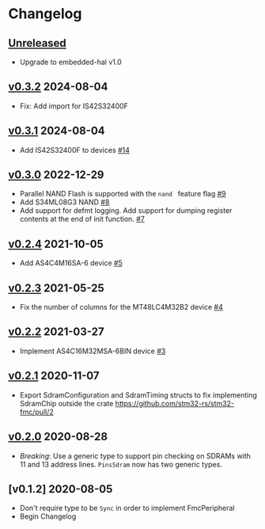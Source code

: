 # Changelog

## [Unreleased]

* Upgrade to embedded-hal v1.0

## [v0.3.2] 2024-08-04

* Fix: Add import for IS42S32400F

## [v0.3.1] 2024-08-04

* Add IS42S32400F to devices [#14]

## [v0.3.0] 2022-12-29

* Parallel NAND Flash is supported with the `nand ` feature flag [#9]
* Add S34ML08G3 NAND [#8]
* Add support for defmt logging. Add support for dumping register contents at the end of init function. [#7]

## [v0.2.4] 2021-10-05

* Add AS4C4M16SA-6 device [#5]

## [v0.2.3] 2021-05-25

* Fix the number of columns for the MT48LC4M32B2 device [#4]

## [v0.2.2] 2021-03-27

* Implement AS4C16M32MSA-6BIN device [#3]

## [v0.2.1] 2020-11-07

* Export SdramConfiguration and SdramTiming structs to fix implementing
  SdramChip outside the crate https://github.com/stm32-rs/stm32-fmc/pull/2

## [v0.2.0] 2020-08-28

* *Breaking*: Use a generic type to support pin checking on SDRAMs with 11 and
  13 address lines. `PinsSdram` now has two generic types.

## [v0.1.2] 2020-08-05

* Don't require type to be `Sync` in order to implement FmcPeripheral
* Begin Changelog

[Unreleased]: https://github.com/stm32-rs/stm32-fmc/compare/v0.3.2...HEAD
[v0.3.2]: https://github.com/stm32-rs/stm32-fmc/compare/v0.3.1...v0.3.2
[v0.3.1]: https://github.com/stm32-rs/stm32-fmc/compare/v0.3.0...v0.3.1
[v0.3.0]: https://github.com/stm32-rs/stm32-fmc/compare/v0.2.4...v0.3.0
[v0.2.4]: https://github.com/stm32-rs/stm32-fmc/compare/v0.2.3...v0.2.4
[v0.2.3]: https://github.com/stm32-rs/stm32-fmc/compare/v0.2.2...v0.2.3
[v0.2.2]: https://github.com/stm32-rs/stm32-fmc/compare/v0.2.1...v0.2.2
[v0.2.1]: https://github.com/stm32-rs/stm32-fmc/compare/v0.2.0...v0.2.1
[v0.2.0]: https://github.com/stm32-rs/stm32-fmc/compare/v0.1.2...v0.2.0

[#3]: https://github.com/stm32-rs/stm32-fmc/pull/3
[#4]: https://github.com/stm32-rs/stm32-fmc/pull/4
[#5]: https://github.com/stm32-rs/stm32-fmc/pull/5
[#7]: https://github.com/stm32-rs/stm32-fmc/pull/7
[#8]: https://github.com/stm32-rs/stm32-fmc/pull/8
[#9]: https://github.com/stm32-rs/stm32-fmc/pull/9
[#14]: https://github.com/stm32-rs/stm32-fmc/pull/14
